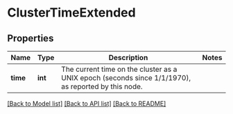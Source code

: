 # ClusterTimeExtended

## Properties
Name | Type | Description | Notes
------------ | ------------- | ------------- | -------------
**time** | **int** | The current time on the cluster as a UNIX epoch (seconds since 1/1/1970), as reported by this node. | 

[[Back to Model list]](../README.md#documentation-for-models) [[Back to API list]](../README.md#documentation-for-api-endpoints) [[Back to README]](../README.md)



